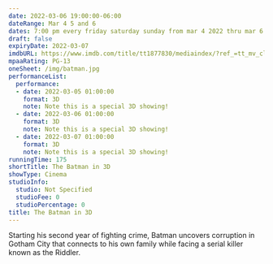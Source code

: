 ```yaml
---
date: 2022-03-06 19:00:00-06:00
dateRange: Mar 4 5 and 6
dates: 7:00 pm every friday saturday sunday from mar 4 2022 thru mar 6 2022
draft: false
expiryDate: 2022-03-07
imdbURL: https://www.imdb.com/title/tt1877830/mediaindex/?ref_=tt_mv_close
mpaaRating: PG-13
oneSheet: /img/batman.jpg
performanceList:
  performance:
  - date: 2022-03-05 01:00:00
    format: 3D
    note: Note this is a special 3D showing!
  - date: 2022-03-06 01:00:00
    format: 3D
    note: Note this is a special 3D showing!
  - date: 2022-03-07 01:00:00
    format: 3D
    note: Note this is a special 3D showing!
runningTime: 175
shortTitle: The Batman in 3D
showType: Cinema
studioInfo:
  studio: Not Specified
  studioFee: 0
  studioPercentage: 0
title: The Batman in 3D
---
```


Starting his second year of fighting crime, Batman uncovers corruption in Gotham City that connects to his own family while facing a serial killer known as the Riddler.
